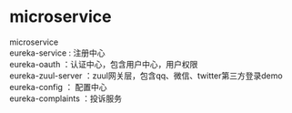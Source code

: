 # microservice  
microservice  
eureka-service : 注册中心  
eureka-oauth ：认证中心，包含用户中心，用户权限  
eureka-zuul-server ：zuul网关层，包含qq、微信、twitter第三方登录demo  
eureka-config ： 配置中心  
eureka-complaints ：投诉服务  
